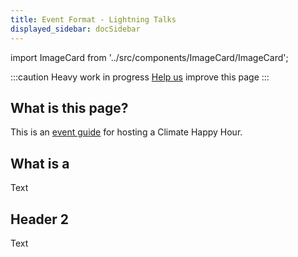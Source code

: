 ```yaml
---
title: Event Format - Lightning Talks
displayed_sidebar: docSidebar
---
```

import ImageCard from '../src/components/ImageCard/ImageCard';

:::caution
Heavy work in progress
[Help us](contribute) improve this page
:::

## What is this page?

This is an [event guide](event-guide) for hosting a Climate Happy Hour.

<div style={{ display: 'flex', flexWrap: 'wrap'}}>
    <ImageCard
    title="Go back to the full Event Oranizers Guide"
    description="This page is one of several event guides available"
    imageUrl="/img/women-in-climate-seattle.jpg"
    linkUrl="/event-guide"
    />
</div>

## What is a 

Text

## Header 2

Text